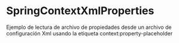 # SpringContextXmlProperties
Ejemplo de lectura de archivo de propiedades desde un archivo de configuración Xml usando la etiqueta context:property-placeholder
